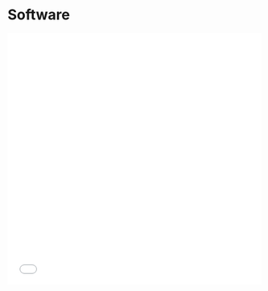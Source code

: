 # Software

<iframe src="/software/software_table.html" width="100%" height="500" frameborder="0"></iframe>
